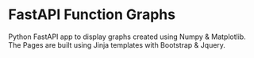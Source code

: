 # FastAPI Function Graphs

Python FastAPI app to display graphs created using Numpy & Matplotlib.<br>
The Pages are built using Jinja templates with Bootstrap & Jquery.
